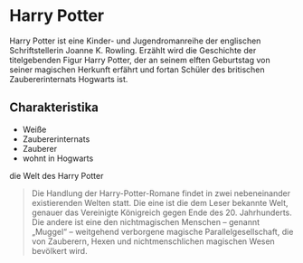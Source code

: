 # Harry Potter

Harry Potter ist eine Kinder- und Jugendromanreihe der englischen Schriftstellerin Joanne K. Rowling. Erzählt wird die Geschichte der titelgebenden Figur Harry Potter, der an seinem elften Geburtstag von seiner magischen Herkunft erfährt und fortan Schüler des britischen Zaubererinternats Hogwarts ist. 

## Charakteristika

* Weiße
* Zaubererinternats
* Zauberer
* wohnt in Hogwarts

die Welt des Harry Potter
> Die Handlung der Harry-Potter-Romane findet in zwei nebeneinander existierenden Welten statt. Die eine ist die dem Leser bekannte Welt, genauer das Vereinigte Königreich gegen Ende des 20. Jahrhunderts. Die andere ist eine den nichtmagischen Menschen – genannt „Muggel“ – weitgehend verborgene magische Parallelgesellschaft, die von Zauberern, Hexen und nichtmenschlichen magischen Wesen bevölkert wird. 
